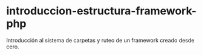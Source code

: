 # introduccion-estructura-framework-php
Introducción al sistema de carpetas y ruteo de un framework creado desde cero.
